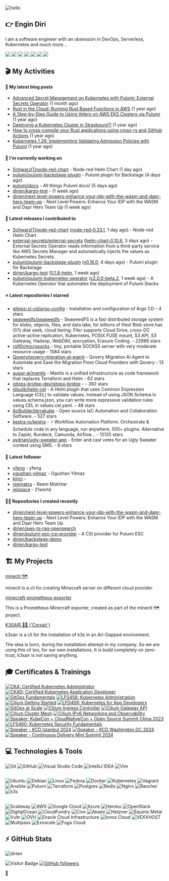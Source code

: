 ![hello](https://media.giphy.com/media/3ornk57KwDXf81rjWM/giphy.gif)

## 👉 Engin Diri

I am a software engineer with an obsession in DevOps, Serverless, Kubernetes and much more...

[![](https://img.shields.io/badge/-@__ediri-000000?style=for-the-badge&logo=X&logoColor=ffffff)](https://x.com/_ediri)
[![](https://img.shields.io/badge/engin--diri-0A66C2?style=for-the-badge&logo=linkedin&logoColor=#0A66C2)](https://www.linkedin.com/in/engin-diri/)
[![](https://img.shields.io/badge/@_ediri@cloud--native.social-6364FF?style=for-the-badge&logo=mastodon&logoColor=white)](https://cloud-native.social/@_ediri)
[![](https://img.shields.io/badge/-@dirien-%23181717?style=for-the-badge&logo=github)](https://github.com/dirien)
[![](https://img.shields.io/badge/-blog.ediri.io-2962FF?style=for-the-badge&logo=hashnode&logoColor=white)](https://blog.ediri.io/)
[![](https://img.shields.io/badge/dirien-003366?style=for-the-badge&logo=linuxfoundation&logoColor=white)](https://openprofile.dev/profile/dirien)
[![](https://img.shields.io/badge/-@__ediri-E4405F?style=for-the-badge&logo=instagram&logoColor=white)](https://www.instagram.com/_ediri/)

## 🎬 My Activities

#### 📖 My latest blog posts
- [Advanced Secret Management on Kubernetes with Pulumi: External Secrets Operator](https://blog.ediri.io/advanced-secret-management-on-kubernetes-with-pulumi-external-secrets-operator) (1 month ago)
- [Rust in the Cloud: Running Rust Based Functions in AWS](https://blog.ediri.io/rust-in-the-cloud-running-rust-based-functions-in-aws) (1 year ago)
- [A Step-by-Step Guide to Using Velero on AWS EKS Clusters via Pulumi](https://blog.ediri.io/a-step-by-step-guide-to-using-velero-on-aws-eks-clusters-via-pulumi) (1 year ago)
- [Deploying a Kubernetes Cluster in Strasbourg?!](https://blog.ediri.io/deploying-a-kubernetes-cluster-in-strasbourg) (1 year ago)
- [How to cross-compile your Rust applications using cross-rs and GitHub Actions](https://blog.ediri.io/how-to-cross-compile-your-rust-applications-using-cross-rs-and-github-actions) (1 year ago)
- [Kubernetes 1.26: Implementing Validating Admission Policies with Pulumi](https://blog.ediri.io/kubernetes-126-implementing-validating-admission-policies-with-pulumi) (1 year ago)

#### 👷 I'm currently working on

- [SchwarzIT/node-red-chart](https://github.com/SchwarzIT/node-red-chart) - Node-red Helm Chart (1 day ago)
- [pulumi/pulumi-backstage-plugin](https://github.com/pulumi/pulumi-backstage-plugin) - Pulumi plugin for Backstage (4 days ago)
- [pulumi/docs](https://github.com/pulumi/docs) - All things Pulumi docs! (5 days ago)
- [dirien/kargo-test](https://github.com/dirien/kargo-test) -  (1 week ago)
- [dirien/next-level-powers-enhance-your-idp-with-the-wasm-and-dapr-hero-team-up](https://github.com/dirien/next-level-powers-enhance-your-idp-with-the-wasm-and-dapr-hero-team-up) - Next Level Powers: Enhance Your IDP with the WASM and Dapr Hero Team Up (1 week ago)

#### 🚀 Latest releases I contributed to

- [SchwarzIT/node-red-chart](https://github.com/SchwarzIT/node-red-chart) ([node-red-0.33.1](https://github.com/SchwarzIT/node-red-chart/releases/tag/node-red-0.33.1), 1 day ago) - Node-red Helm Chart
- [external-secrets/external-secrets](https://github.com/external-secrets/external-secrets) ([helm-chart-0.10.6](https://github.com/external-secrets/external-secrets/releases/tag/helm-chart-0.10.6), 3 days ago) - External Secrets Operator reads information from a third-party service like AWS Secrets Manager and automatically injects the values as Kubernetes Secrets.
- [pulumi/pulumi-backstage-plugin](https://github.com/pulumi/pulumi-backstage-plugin) ([v0.16.0](https://github.com/pulumi/pulumi-backstage-plugin/releases/tag/v0.16.0), 4 days ago) - Pulumi plugin for Backstage
- [dirien/kargo-test](https://github.com/dirien/kargo-test) ([0.1.8-helm](https://github.com/dirien/kargo-test/releases/tag/0.1.8-helm), 1 week ago)
- [pulumi/pulumi-kubernetes-operator](https://github.com/pulumi/pulumi-kubernetes-operator) ([v2.0.0-beta.2](https://github.com/pulumi/pulumi-kubernetes-operator/releases/tag/v2.0.0-beta.2), 1 week ago) - A Kubernetes Operator that automates the deployment of Pulumi Stacks

#### ⭐ Latest repositories I starred

- [gitops-ci-cd/argo-config](https://github.com/gitops-ci-cd/argo-config) - Installation and configuration of Argo CD - 4 stars
- [seaweedfs/seaweedfs](https://github.com/seaweedfs/seaweedfs) - SeaweedFS is a fast distributed storage system for blobs, objects, files, and data lake, for billions of files! Blob store has O(1) disk seek, cloud tiering. Filer supports Cloud Drive, cross-DC active-active replication, Kubernetes, POSIX FUSE mount, S3 API, S3 Gateway, Hadoop, WebDAV, encryption, Erasure Coding. - 22988 stars
- [rofl0r/microsocks](https://github.com/rofl0r/microsocks) - tiny, portable SOCKS5 server with very moderate resource usage - 1584 stars
- [Qovery/qovery-migration-ai-agent](https://github.com/Qovery/qovery-migration-ai-agent) - Qovery Migration AI Agent to Automate and Ease the Migration From Cloud Providers with Qovery - 13 stars
- [augur-ai/mantis](https://github.com/augur-ai/mantis) - Mantis is a unified infrastructure as code framework that replaces Terraform and Helm - 62 stars
- [gitops-bridge-dev/gitops-bridge](https://github.com/gitops-bridge-dev/gitops-bridge) -  - 392 stars
- [idsulik/helm-cel](https://github.com/idsulik/helm-cel) - A Helm plugin that uses Common Expression Language (CEL) to validate values. Instead of using JSON Schema in values.schema.json, you can write more expressive validation rules using CEL in values.cel.yaml. - 48 stars
- [AzBuilder/terrakube](https://github.com/AzBuilder/terrakube) - Open source IaC Automation and Collaboration Software. - 527 stars
- [kestra-io/kestra](https://github.com/kestra-io/kestra) - :zap: Workflow Automation Platform. Orchestrate &amp; Schedule code in any language, run anywhere, 500&#43; plugins. Alternative to Zapier, Rundeck, Camunda, Airflow... - 13125 stars
- [aydrian/ugly-sweater-app](https://github.com/aydrian/ugly-sweater-app) - Enter and cast votes for an Ugly Sweater contest using SMS. - 6 stars

#### 👥 Latest follower

- [yfeng](https://github.com/yfeng) - yfeng
- [oguzhan-yilmaz](https://github.com/oguzhan-yilmaz) - Oguzhan Yilmaz
- [kirici](https://github.com/kirici) - 
- [reematcs](https://github.com/reematcs) - Reem Mokhtar
- [jelspace](https://github.com/jelspace) - 21world

#### 👨‍💻 Repositories I created recently

- [dirien/next-level-powers-enhance-your-idp-with-the-wasm-and-dapr-hero-team-up](https://github.com/dirien/next-level-powers-enhance-your-idp-with-the-wasm-and-dapr-hero-team-up) - Next Level Powers: Enhance Your IDP with the WASM and Dapr Hero Team Up
- [dirien/aws-ts-rag-opensearch](https://github.com/dirien/aws-ts-rag-opensearch)
- [dirien/pulumi-esc-csi-provider](https://github.com/dirien/pulumi-esc-csi-provider) - A CSI provider for Pulumi ESC
- [dirien/backstage-demo](https://github.com/dirien/backstage-demo)
- [dirien/kargo-test](https://github.com/dirien/kargo-test)


## 🏗️ My Projects
[minectl 🗺](https://github.com/dirien/minectl)

minectl is a cli for creating Minecraft server on different cloud provider.

[minecraft-prometheus-exporter](https://github.com/dirien/minecraft-prometheus-exporter)

This is a Prometheus Minecraft exporter, created as part of the minectl 🗺 project.

[K3SAIR 🏴‍☠️️ ('Corsair')](https://github.com/dirien/k3sair-cli)

k3sair is a cli for the installation of k3s in an Air-Gapped environment.

The idea is born, during the installation attempt in my company. So we are using this cli too, for our own
installations. It is build completely on zero-trust, k3sair is not saving anything.

## 🎓 Certificates & Trainings

<!--START_SECTION:badges-->
[![CKA: Certified Kubernetes Administrator](https://images.credly.com/size/110x110/images/8b8ed108-e77d-4396-ac59-2504583b9d54/cka_from_cncfsite__281_29.png)](http://www.credly.com/badges/9d947b2a-e186-40a0-bf4c-0d513ebab6d6 "CKA: Certified Kubernetes Administrator")
[![CKAD: Certified Kubernetes Application Developer](https://images.credly.com/size/110x110/images/cc8adc83-1dc6-4d57-8e20-22171247e052/blob)](http://www.credly.com/badges/492ae49a-b546-4451-b90d-73451e078ed7 "CKAD: Certified Kubernetes Application Developer")
[![GitOps Fundamentals](https://images.credly.com/size/110x110/images/6f4212c6-80e6-4819-833d-a652b0feaabb/blob)](http://www.credly.com/badges/c5c336dd-b4e8-4d73-bfe9-65268f1f69f2 "GitOps Fundamentals")
[![LFS458: Kubernetes Administration](https://images.credly.com/size/110x110/images/20936872-ca23-44da-a4bc-db39db3468b6/blob)](http://www.credly.com/badges/d0e3043e-4d3a-4af1-9dc4-dbaadd4a8e88 "LFS458: Kubernetes Administration")
[![Cilium Getting Started](https://images.credly.com/size/110x110/images/06370e36-d23b-4dcf-8287-d0302926f14a/image.png)](http://www.credly.com/badges/aaf501ac-2ccf-485c-b976-4861815f7ce6 "Cilium Getting Started")
[![LFD459: Kubernetes for App Developers](https://images.credly.com/size/110x110/images/debd8568-2b7c-4f94-a99d-a47e2c37ce6d/blob)](http://www.credly.com/badges/4d2b1460-b7f4-41c3-a20e-91d2faacd701 "LFD459: Kubernetes for App Developers")
[![GitOps at Scale](https://images.credly.com/size/110x110/images/0acce3e3-a7a4-44df-80ba-fcbf4bbdc147/blob)](http://www.credly.com/badges/aea3eb59-9bea-4a31-a1c3-315755fb26ad "GitOps at Scale")
[![Cilium Ingress Controller](https://images.credly.com/size/110x110/images/086d2f39-26a5-4bb9-ab74-c632d76ad6fc/image.png)](http://www.credly.com/badges/0a7cbad3-9136-4a86-a573-e0af4a39b5ca "Cilium Ingress Controller")
[![Cilium Gateway API](https://images.credly.com/size/110x110/images/29d180ca-09e7-49e9-8423-278109d75bb0/image.png)](http://www.credly.com/badges/68bb9d11-b199-4a00-a3c8-c282d7ddbde5 "Cilium Gateway API")
[![Cilium Cluster Mesh](https://images.credly.com/size/110x110/images/e2eb2549-f3ab-415f-8625-54af9fe90d1f/image.png)](http://www.credly.com/badges/2272b1df-3087-4044-b7e3-a1842dbff6a5 "Cilium Cluster Mesh")
[![Cilium IPv6 Networking and Observability](https://images.credly.com/size/110x110/images/dbd2178a-f14e-44d8-a11a-b967c155a0b6/image.png)](http://www.credly.com/badges/ed925e87-d542-441f-a507-6da6826620cb "Cilium IPv6 Networking and Observability")
[![Speaker: KubeCon + CloudNativeCon + Open Source Summit China 2023](https://images.credly.com/size/110x110/images/23f11122-3a84-4796-9854-6cbdae8a73bf/image.png)](http://www.credly.com/badges/d9a7a54d-7a8d-4937-b2f2-188d04dbd364 "Speaker: KubeCon + CloudNativeCon + Open Source Summit China 2023")
[![LFS460: Kubernetes Security Fundamentals](https://images.credly.com/size/110x110/images/c0530bf5-afe6-4d28-9883-1f97645e4211/blob)](http://www.credly.com/badges/c2872a4c-4d78-4e83-b799-36d203fad483 "LFS460: Kubernetes Security Fundamentals")
[![Speaker - KCD Istanbul 2024](https://images.credly.com/size/110x110/images/26e04592-19c5-4393-875f-1724f3fc26de/image.png)](http://www.credly.com/badges/68694bc0-ef3b-443f-9a2f-0eddd116924d "Speaker - KCD Istanbul 2024")
[![Speaker - KCD Washington DC 2024](https://images.credly.com/size/110x110/images/1ca55cae-1529-4e01-940d-4600ba97b857/blob)](http://www.credly.com/badges/26314a98-1f37-4342-906a-295b1c5096c8 "Speaker - KCD Washington DC 2024")
[![Speaker - Continuous Delivery Mini Summit 2024](https://images.credly.com/size/110x110/images/2738acec-9405-4558-bd0c-64353c852d58/image.png)](http://www.credly.com/badges/803e5b78-a4b6-47ba-bdc3-0b947be6a1c9 "Speaker - Continuous Delivery Mini Summit 2024")
<!--END_SECTION:badges-->

## 💻 Technologies & Tools

![Git](https://img.shields.io/badge/git-%23F05033.svg?style=for-the-badge&logo=git&logoColor=white)
![GitHub](https://img.shields.io/badge/github-%23121011.svg?style=for-the-badge&logo=github&logoColor=white)
![Visual Studio Code](https://img.shields.io/badge/VisualStudioCode-0078d7.svg?style=for-the-badge&logo=visual-studio-code&logoColor=white)
![IntelliJ IDEA](https://img.shields.io/badge/IntelliJIDEA-000000.svg?style=for-the-badge&logo=intellij-idea&logoColor=white)
![Vim](https://img.shields.io/badge/VIM-%2311AB00.svg?style=for-the-badge&logo=vim&logoColor=white)

##

![Ubuntu](https://img.shields.io/badge/Ubuntu-E95420?style=for-the-badge&logo=ubuntu&logoColor=white)
![Debian](https://img.shields.io/badge/Debian-D70A53?style=for-the-badge&logo=debian&logoColor=white)
![Linux](https://img.shields.io/badge/Linux-FCC624?style=for-the-badge&logo=linux&logoColor=black)
![Fedora](https://img.shields.io/badge/Fedora-294172?style=for-the-badge&logo=fedora&logoColor=white)
![Docker](https://img.shields.io/badge/docker-0db7ed.svg?style=for-the-badge&logo=docker&logoColor=white)
![Kubernetes](https://img.shields.io/badge/kubernetes-326ce5.svg?style=for-the-badge&logo=kubernetes&logoColor=white)
![Vagrant](https://img.shields.io/badge/vagrant-1563FF.svg?style=for-the-badge&logo=vagrant&logoColor=white)
![Ansible](https://img.shields.io/badge/ansible-1A1918.svg?style=for-the-badge&logo=ansible&logoColor=white)
![Pulumi](https://img.shields.io/badge/pulumi-8A3391.svg?style=for-the-badge&logo=pulumi&logoColor=white)
![Terraform](https://img.shields.io/badge/terraform-5835CC.svg?style=for-the-badge&logo=terraform&logoColor=white)
![Postgres](https://img.shields.io/badge/postgres-316192.svg?style=for-the-badge&logo=postgresql&logoColor=white)
![Redis](https://img.shields.io/badge/redis-DD0031.svg?style=for-the-badge&logo=redis&logoColor=white)
![Nginx](https://img.shields.io/badge/nginx-009639.svg?style=for-the-badge&logo=nginx&logoColor=white)
![Rancher](https://img.shields.io/badge/rancher-0075A8.svg?style=for-the-badge&logo=rancher&logoColor=white)
![k3s](https://img.shields.io/badge/k3s-FFC61C.svg?style=for-the-badge&logo=k3s&logoColor=white)

##

![Scaleway](https://img.shields.io/badge/SCALEWAY-4f0599.svg?style=for-the-badge&logo=scaleway&logoColor=white)
![AWS](https://img.shields.io/badge/AWS-FF9900.svg?style=for-the-badge&logo=amazon-aws&logoColor=white)
![Google Cloud](https://img.shields.io/badge/GoogleCloud-4285F4.svg?style=for-the-badge&logo=google-cloud&logoColor=white)
![Azure](https://img.shields.io/badge/azure-0078D4.svg?style=for-the-badge&logo=microsoft-azure&logoColor=white)
![Heroku](https://img.shields.io/badge/heroku-430098.svg?style=for-the-badge&logo=heroku&logoColor=white)
![OpenStack](https://img.shields.io/badge/Openstack-f01742.svg?style=for-the-badge&logo=openstack&logoColor=white)
![DigitalOcean](https://img.shields.io/badge/DigitalOcean-0080FF.svg?style=for-the-badge&logo=DigitalOcean&logoColor=white)
![CloudFundry](https://img.shields.io/badge/CloudFoundry-0C9ED5.svg?style=for-the-badge&logo=cloudfoundry&logoColor=white)
![Civo](https://img.shields.io/badge/civo-239DFF.svg?style=for-the-badge&logo=civo&logoColor=white)
![Akami](https://img.shields.io/badge/akamai-0096D6?style=for-the-badge&logo=akamai&logoColor=white)
![Hetzner](https://img.shields.io/badge/hetzner-d50c2d?style=for-the-badge&logo=hetzner&logoColor=white)
![Equinix Metal](https://img.shields.io/badge/equinix--metal-d10810?style=for-the-badge&logo=equinixmetal&logoColor=white)
![Vultr](https://img.shields.io/badge/vultr-007BFC?style=for-the-badge&logo=vultr&logoColor=white)
![OVH](https://img.shields.io/badge/ovh-123F6D?style=for-the-badge&logo=ovh&logoColor=white)
![Oracle Cloud Infrastructure](https://img.shields.io/badge/Oracle_Cloud_Infrastructure-F80000?style=for-the-badge&logo=oracle&logoColor=white)
![Ionos Cloud](https://img.shields.io/badge/ionos--cloud-003D8F?style=for-the-badge&logo=ionos&logoColor=white)
![VEXXHOST](https://img.shields.io/badge/VEXXHOST-2A1659?style=for-the-badge&logo=vexxhost&logoColor=white)
![Multipass](https://img.shields.io/badge/Multipass-E95420?style=for-the-badge&logo=ubuntu&logoColor=white)
![Exoscale](https://img.shields.io/badge/Exoscale-DA291C?style=for-the-badge&logo=exoscale&logoColor=white)
![Fuga Cloud](https://img.shields.io/badge/fuga_cloud-242F4B?style=for-the-badge&logo=fugacloud&logoColor=white)

## ⚡ GitHub Stats

![dirien](https://github-readme-stats.vercel.app/api?username=dirien&show_icons=true&count_private=true&theme=dracula)

![Visitor Badge](https://visitor-badge.laobi.icu/badge?page_id=dirien)
[![GitHub followers](https://img.shields.io/github/followers/dirien.svg?style=social&label=Follow&maxAge=2592000)](https://github.com/dirien?tab=followers)

🧿
